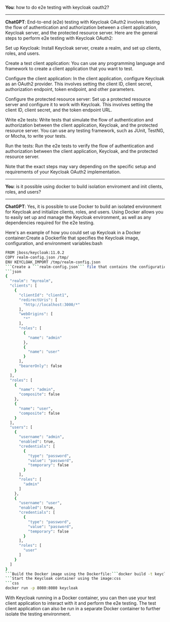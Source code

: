 **You**: how to do e2e testing with keycloak oauth2?

--------
**ChatGPT**: End-to-end (e2e) testing with Keycloak OAuth2 involves testing the flow of authentication and authorization between a client application, Keycloak server, and the protected resource server. Here are the general steps to perform e2e testing with Keycloak OAuth2:

Set up Keycloak: Install Keycloak server, create a realm, and set up clients, roles, and users.

Create a test client application: You can use any programming language and framework to create a client application that you want to test.

Configure the client application: In the client application, configure Keycloak as an OAuth2 provider. This involves setting the client ID, client secret, authorization endpoint, token endpoint, and other parameters.

Configure the protected resource server: Set up a protected resource server and configure it to work with Keycloak. This involves setting the client ID, client secret, and the token endpoint URL.

Write e2e tests: Write tests that simulate the flow of authentication and authorization between the client application, Keycloak, and the protected resource server. You can use any testing framework, such as JUnit, TestNG, or Mocha, to write your tests.

Run the tests: Run the e2e tests to verify the flow of authentication and authorization between the client application, Keycloak, and the protected resource server.

Note that the exact steps may vary depending on the specific setup and requirements of your Keycloak OAuth2 implementation.

--------
**You**: is it possible using docker to build isolation enviroment and init clients, roles, and users?

--------
**ChatGPT**: Yes, it is possible to use Docker to build an isolated environment for Keycloak and initialize clients, roles, and users. Using Docker allows you to easily set up and manage the Keycloak environment, as well as any dependencies required for the e2e testing.

Here's an example of how you could set up Keycloak in a Docker container:Create a Dockerfile that specifies the Keycloak image, configuration, and environment variables:bash
```bash
FROM jboss/keycloak:11.0.2
COPY realm-config.json /tmp/
ENV KEYCLOAK_IMPORT /tmp/realm-config.json
```Create a ```realm-config.json``` file that contains the configuration for your Keycloak realm, including clients, roles, and users:json
```json
{
  "realm": "myrealm",
  "clients": [
    {
      "clientId": "client1",
      "redirectUris": [
        "http://localhost:3000/*"
      ],
      "webOrigins": [
        "*"
      ],
      "roles": [
        {
          "name": "admin"
        },
        {
          "name": "user"
        }
      ],
      "bearerOnly": false
    }
  ],
  "roles": [
    {
      "name": "admin",
      "composite": false
    },
    {
      "name": "user",
      "composite": false
    }
  ],
  "users": [
    {
      "username": "admin",
      "enabled": true,
      "credentials": [
        {
          "type": "password",
          "value": "password",
          "temporary": false
        }
      ],
      "roles": [
        "admin"
      ]
    },
    {
      "username": "user",
      "enabled": true,
      "credentials": [
        {
          "type": "password",
          "value": "password",
          "temporary": false
        }
      ],
      "roles": [
        "user"
      ]
    }
  ]
}
```Build the Docker image using the Dockerfile:```docker build -t keycloak .
```Start the Keycloak container using the image:css
```css
docker run -p 8080:8080 keycloak
```

With Keycloak running in a Docker container, you can then use your test client application to interact with it and perform the e2e testing. The test client application can also be run in a separate Docker container to further isolate the testing environment.

